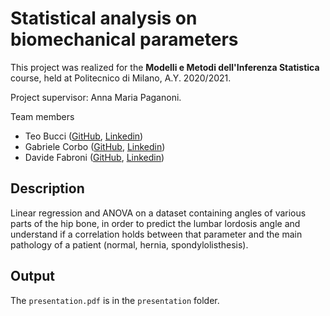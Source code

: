 # Statistical analysis on biomechanical parameters

This project was realized for the **Modelli e Metodi dell'Inferenza Statistica** course, held at Politecnico di Milano, A.Y. 2020/2021.

Project supervisor: Anna Maria Paganoni.

Team members
- Teo Bucci ([GitHub](https://github.com/teobucci), [Linkedin](https://www.linkedin.com/in/teo-bucci-8598641b7/))
- Gabriele Corbo ([GitHub](https://github.com/gabrielecorbo), [Linkedin](https://www.linkedin.com/in/gabriele-corbo-657982218/))
- Davide Fabroni ([GitHub](https://github.com/davidowicz), [Linkedin](https://www.linkedin.com/in/davide-fabroni-9818b6220/))

## Description

Linear regression and ANOVA on a dataset containing angles of various parts of the hip bone, in order to predict the lumbar lordosis angle and understand if a correlation holds between that parameter and the main pathology of a patient (normal, hernia, spondylolisthesis).

## Output

The `presentation.pdf` is in the `presentation` folder.
